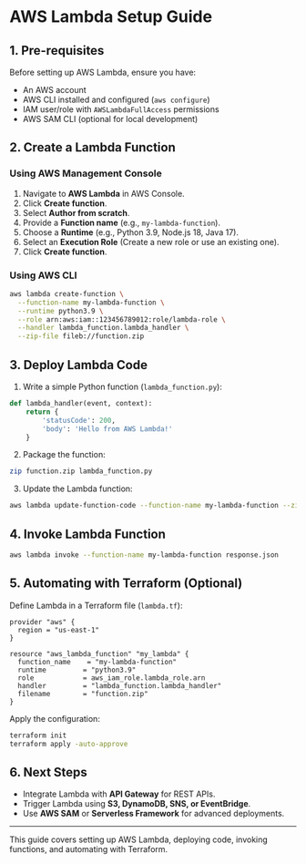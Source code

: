 # AWS Lambda Setup Guide

## 1. Pre-requisites

Before setting up AWS Lambda, ensure you have:

- An AWS account
- AWS CLI installed and configured (`aws configure`)
- IAM user/role with `AWSLambdaFullAccess` permissions
- AWS SAM CLI (optional for local development)

## 2. Create a Lambda Function

### Using AWS Management Console

1. Navigate to **AWS Lambda** in AWS Console.
2. Click **Create function**.
3. Select **Author from scratch**.
4. Provide a **Function name** (e.g., `my-lambda-function`).
5. Choose a **Runtime** (e.g., Python 3.9, Node.js 18, Java 17).
6. Select an **Execution Role** (Create a new role or use an existing one).
7. Click **Create function**.

### Using AWS CLI

```sh
aws lambda create-function \
  --function-name my-lambda-function \
  --runtime python3.9 \
  --role arn:aws:iam::123456789012:role/lambda-role \
  --handler lambda_function.lambda_handler \
  --zip-file fileb://function.zip
```

## 3. Deploy Lambda Code

1. Write a simple Python function (`lambda_function.py`):

```python
def lambda_handler(event, context):
    return {
        'statusCode': 200,
        'body': 'Hello from AWS Lambda!'
    }
```

2. Package the function:

```sh
zip function.zip lambda_function.py
```

3. Update the Lambda function:

```sh
aws lambda update-function-code --function-name my-lambda-function --zip-file fileb://function.zip
```

## 4. Invoke Lambda Function

```sh
aws lambda invoke --function-name my-lambda-function response.json
```

## 5. Automating with Terraform (Optional)

Define Lambda in a Terraform file (`lambda.tf`):

```hcl
provider "aws" {
  region = "us-east-1"
}

resource "aws_lambda_function" "my_lambda" {
  function_name    = "my-lambda-function"
  runtime         = "python3.9"
  role            = aws_iam_role.lambda_role.arn
  handler         = "lambda_function.lambda_handler"
  filename        = "function.zip"
}
```

Apply the configuration:

```sh
terraform init
terraform apply -auto-approve
```

## 6. Next Steps

- Integrate Lambda with **API Gateway** for REST APIs.
- Trigger Lambda using **S3, DynamoDB, SNS, or EventBridge**.
- Use **AWS SAM** or **Serverless Framework** for advanced deployments.

---
This guide covers setting up AWS Lambda, deploying code, invoking functions, and automating with Terraform.
